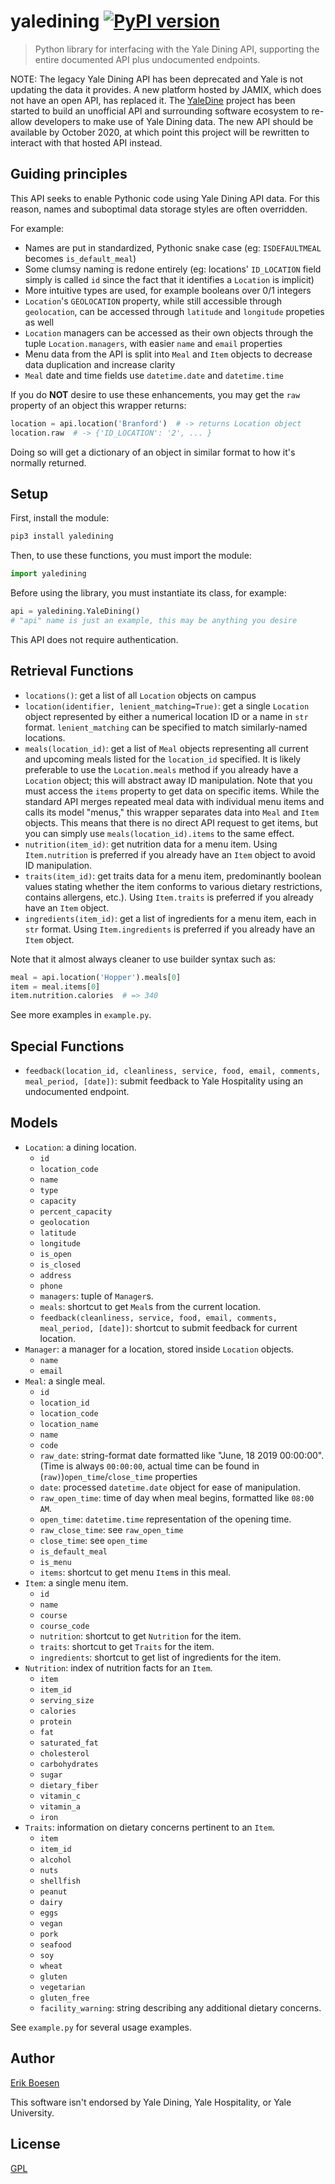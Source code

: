 # yaledining [![PyPI version](https://badge.fury.io/py/yaledining.svg)](https://badge.fury.io/py/yaledining)

> Python library for interfacing with the Yale Dining API, supporting the entire documented API plus undocumented endpoints.

NOTE: The legacy Yale Dining API has been deprecated and Yale is not updating the data it provides. A new platform hosted by JAMIX, which does not have an open API, has replaced it. The [YaleDine](https://github.com/ErikBoesen/YaleDine) project has been started to build an unofficial API and surrounding software ecosystem to re-allow developers to make use of Yale Dining data. The new API should be available by October 2020, at which point this project will be rewritten to interact with that hosted API instead.

## Guiding principles
This API seeks to enable Pythonic code using Yale Dining API data. For this reason, names and suboptimal data storage styles are often overridden.

For example:
- Names are put in standardized, Pythonic snake case (eg: `ISDEFAULTMEAL` becomes `is_default_meal`)
- Some clumsy naming is redone entirely (eg: locations' `ID_LOCATION` field simply is called `id` since the fact that it identifies a `Location` is implicit)
- More intuitive types are used, for example booleans over 0/1 integers
- `Location`'s `GEOLOCATION` property, while still accessible through `geolocation`, can be accessed through `latitude` and `longitude` propeties as well
- `Location` managers can be accessed as their own objects through the tuple `Location.managers`, with easier `name` and `email` properties
- Menu data from the API is split into `Meal` and `Item` objects to decrease data duplication and increase clarity
- `Meal` date and time fields use `datetime.date` and `datetime.time`

If you do **NOT** desire to use these enhancements, you may get the `raw` property of an object this wrapper returns:
```py
location = api.location('Branford')  # -> returns Location object
location.raw  # -> {'ID_LOCATION': '2', ... }
```
Doing so will get a dictionary of an object in similar format to how it's normally returned.

## Setup
First, install the module:

```sh
pip3 install yaledining
```

Then, to use these functions, you must import the module:

```py
import yaledining
```

Before using the library, you must instantiate its class, for example:

```py
api = yaledining.YaleDining()
# "api" name is just an example, this may be anything you desire
```

This API does not require authentication.

## Retrieval Functions
- `locations()`: get a list of all `Location` objects on campus
- `location(identifier, lenient_matching=True)`: get a single `Location` object represented by either a numerical location ID or a name in `str` format. `lenient_matching` can be specified to match similarly-named locations.
- `meals(location_id)`: get a list of `Meal` objects representing all current and upcoming meals listed for the `location_id` specified. It is likely preferable to use the `Location.meals` method if you already have a `Location` object; this will abstract away ID manipulation. Note that you must access the `items` property to get data on specific items. While the standard API merges repeated meal data with individual menu items and calls its model "menus," this wrapper separates data into `Meal` and `Item` objects. This means that there is no direct API request to get items, but you can simply use `meals(location_id).items` to the same effect.
- `nutrition(item_id)`: get nutrition data for a menu item. Using `Item.nutrition` is preferred if you already have an `Item` object to avoid ID manipulation.
- `traits(item_id)`: get traits data for a menu item, predominantly boolean values stating whether the item conforms to various dietary restrictions, contains allergens, etc.). Using `Item.traits` is preferred if you already have an `Item` object.
- `ingredients(item_id)`: get a list of ingredients for a menu item, each in `str` format. Using `Item.ingredients` is preferred if you already have an `Item` object.

Note that it almost always cleaner to use builder syntax such as:
```py
meal = api.location('Hopper').meals[0]
item = meal.items[0]
item.nutrition.calories  # => 340
```
See more examples in `example.py`.

## Special Functions
- `feedback(location_id, cleanliness, service, food, email, comments, meal_period, [date])`: submit feedback to Yale Hospitality using an undocumented endpoint.

## Models
* `Location`: a dining location.
    * `id`
    * `location_code`
    * `name`
    * `type`
    * `capacity`
    * `percent_capacity`
    * `geolocation`
    * `latitude`
    * `longitude`
    * `is_open`
    * `is_closed`
    * `address`
    * `phone`
    * `managers`: tuple of `Manager`s.
    * `meals`: shortcut to get `Meal`s from the current location.
    * `feedback(cleanliness, service, food, email, comments, meal_period, [date])`: shortcut to submit feedback for current location.
* `Manager`: a manager for a location, stored inside `Location` objects.
    * `name`
    * `email`
* `Meal`: a single meal.
    * `id`
    * `location_id`
    * `location_code`
    * `location_name`
    * `name`
    * `code`
    * `raw_date`: string-format date formatted like "June, 18 2019 00:00:00". (Time is always `00:00:00`, actual time can be found in (`raw)`)`open_time`/`close_time` properties
    * `date`: processed `datetime.date` object for ease of manipulation.
    * `raw_open_time`: time of day when meal begins, formatted like `08:00 AM`.
    * `open_time`: `datetime.time` representation of the opening time.
    * `raw_close_time`: see `raw_open_time`
    * `close_time`: see `open_time`
    * `is_default_meal`
    * `is_menu`
    * `items`: shortcut to get menu `Item`s in this meal.
* `Item`: a single menu item.
    * `id`
    * `name`
    * `course`
    * `course_code`
    * `nutrition`: shortcut to get `Nutrition` for the item.
    * `traits`: shortcut to get `Traits` for the item.
    * `ingredients`: shortcut to get list of ingredients for the item.
* `Nutrition`: index of nutrition facts for an `Item`.
    * `item`
    * `item_id`
    * `serving_size`
    * `calories`
    * `protein`
    * `fat`
    * `saturated_fat`
    * `cholesterol`
    * `carbohydrates`
    * `sugar`
    * `dietary_fiber`
    * `vitamin_c`
    * `vitamin_a`
    * `iron`
* `Traits`: information on dietary concerns pertinent to an `Item`.
    * `item`
    * `item_id`
    * `alcohol`
    * `nuts`
    * `shellfish`
    * `peanut`
    * `dairy`
    * `eggs`
    * `vegan`
    * `pork`
    * `seafood`
    * `soy`
    * `wheat`
    * `gluten`
    * `vegetarian`
    * `gluten_free`
    * `facility_warning`: string describing any additional dietary concerns.

See `example.py` for several usage examples.

## Author
[Erik Boesen](https://github.com/ErikBoesen)

This software isn't endorsed by Yale Dining, Yale Hospitality, or Yale University.

## License
[GPL](LICENSE)
